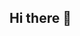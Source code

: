 ## Hi there 👋

<!--
# Hi there! 👋 I'm Esmail Khaled Esmail

A **dedicated Electronics Engineer** with over **6 years of experience** in electronic device maintenance, circuit design, and embedded systems. I specialize in creating innovative projects that integrate **embedded systems, IoT, and machine learning** to enhance automation and power optimization. Currently, I’m pursuing a degree in **Communication and Electronic Engineering** at El Minya University.  

---

## 🚀 About Me
- 🔭 **I’m currently working on**:  
   My graduation project, **AutoSense Guardian**, a Vehicle-to-Vehicle (V2V) communication system that leverages AI, embedded systems, and cybersecurity to enhance driver safety.  

- 🌱 **I’m currently learning**:  
   - Advanced **RTOS**, **ROS**, and **MQTT** protocols for real-time communication.  
   - Enhancing my skills in **Embedded Linux** and AI-driven **object detection**.  

- 🤝 **I’m looking to collaborate on**:  
   - IoT projects that involve **real-time data analysis** and **automation**.  
   - Open-source initiatives in **cybersecurity** and **V2V communication systems**.  

- 💬 **Ask me about**:  
   - **Embedded Systems** and microcontroller programming (Arduino, ESP32, Raspberry Pi).  
   - Circuit design, PCB layout, and IoT sensor integration.  
   - Using **Machine Learning** for predictive maintenance and data analysis.  

- 📫 **How to reach me**:  
   - [LinkedIn](https://linkedin.com/in/esmail-khaled)  
   - Email: **esmail1282@gmail.com**  

- ⚡ **Fun fact**:  
   When I’m not designing circuits or coding, I enjoy diving into graphic design and creating visually stunning projects! 🎨  

---

## 🛠 Skills
- **Programming Languages**: C, C++, Python  
- **Microcontrollers**: Arduino, ESP32, Raspberry Pi  
- **Software Tools**: VS Code, MATLAB, Proteus
- **IoT & Automation**: Wireless modules, IoT sensors
- **Machine Learning**: Data analysis with Python, TensorFlow  

---

## 📂 Selected Projects
- 🌱 **AutoSense Guardian**: V2V communication system for driver safety.  
- 🌿 **Automated Plant Irrigation**: IoT-enabled soil moisture monitoring.  
- 🚗 **RC Car**: Custom transmitter and receiver for remote control.  
- 🔥 **Fire Alarm System**: Arduino-based alert system with temperature and smoke sensors.  
- ⚡ **Battery Monitoring System**: Real-time monitoring with overcharge protection.  
- 💡 **Automatic Lighting System**: Adaptive brightness control during power outages.  

---

## 🎓 Certifications & Courses
- **Machine Learning for Data Analysis** (Sept 2024): Focused on data cleaning, regression, and clustering.  
- **Practical Electronics**: Circuit design and component analysis.  

---

Thank you for stopping by! Feel free to explore my repositories and connect with me for collaborations or discussions. 😄
